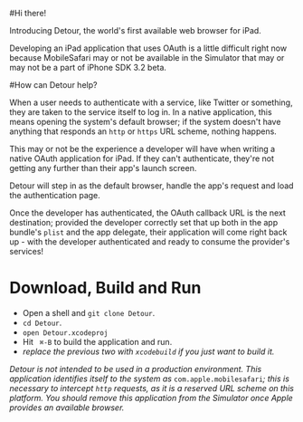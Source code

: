 #Hi there!

Introducing Detour, the world's first available web browser for iPad.

Developing an iPad application that uses OAuth is a little difficult right now because MobileSafari may or not be available in the Simulator that may or may not be a part of iPhone SDK 3.2 beta.

#How can Detour help?

When a user needs to authenticate with a service, like Twitter or something, they are taken to the service itself to log in. In a native application, this means opening the system's default browser; if the system doesn't have anything that responds an `http` or `https` URL scheme, nothing happens.

This may or not be the experience a developer will have when writing a native OAuth application for iPad. If they can't authenticate, they're not getting any further than their app's launch screen.

Detour will step in as the default browser, handle the app's request and load the authentication page.

Once the developer has authenticated, the OAuth callback URL is the next destination; provided the developer correctly set that up both in the app bundle's `plist` and the app delegate, their application will come right back up - with the developer authenticated and ready to consume the provider's services!

# Download, Build and Run

* Open a shell and `git clone Detour`.
* `cd Detour`.
* `open Detour.xcodeproj`
* Hit ` ⌘-B` to build the application and run.
* *replace the previous two with `xcodebuild` if you just want to build it.*

*Detour is not intended to be used in a production environment. This application identifies itself to the system as* `com.apple.mobilesafari`*; this is necessary to intercept `http` requests, as it is a reserved URL scheme on this platform. You should remove this application from the Simulator once Apple provides an available browser.*